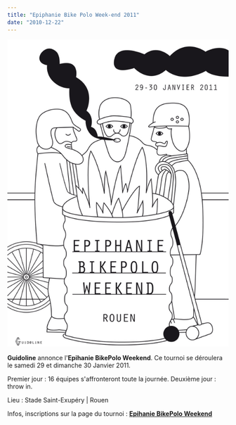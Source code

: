 ```yaml
---
title: "Epiphanie Bike Polo Week-end 2011"
date: "2010-12-22"
---
```


![](images/epiphanie_2011.jpg "epiphanie_2011")

**Guidoline** annonce l'**Epihanie BikePolo Weekend**. Ce tournoi se déroulera le samedi 29 et dimanche 30 Janvier 2011.

Premier jour : 16 équipes s'affronteront toute la journée. Deuxième jour : throw in.

Lieu : Stade Saint-Exupéry | Rouen

Infos, inscriptions sur la page du tournoi : **[Epihanie BikePolo Weekend](http://www.guidoline.com/bike-polo-tournament/epiphanie-bike-polo-week-end-2011/)**
